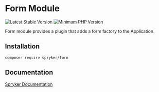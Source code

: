 # Form Module
[![Latest Stable Version](https://poser.pugx.org/spryker/form/v/stable.svg)](https://packagist.org/packages/spryker/form)
[![Minimum PHP Version](https://img.shields.io/badge/php-%3E%3D%207.3-8892BF.svg)](https://php.net/)

Form module provides a plugin that adds a form factory to the Application.

## Installation

```
composer require spryker/form
```

## Documentation

[Spryker Documentation](https://academy.spryker.com/developing_with_spryker/module_guide/modules.html)
